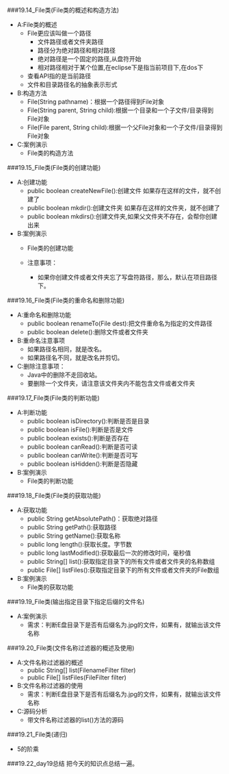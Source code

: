 

###19.14_File类(File类的概述和构造方法)
* A:File类的概述
  * File更应该叫做一个路径
    * 文件路径或者文件夹路径  
    * 路径分为绝对路径和相对路径
    * 绝对路径是一个固定的路径,从盘符开始
    * 相对路径相对于某个位置,在eclipse下是指当前项目下,在dos下
  * 查看API指的是当前路径
  * 文件和目录路径名的抽象表示形式
* B:构造方法
  * File(String pathname)：根据一个路径得到File对象
  * File(String parent, String child):根据一个目录和一个子文件/目录得到File对象
  * File(File parent, String child):根据一个父File对象和一个子文件/目录得到File对象
* C:案例演示
  * File类的构造方法

###19.15_File类(File类的创建功能)
* A:创建功能
  * public boolean createNewFile():创建文件 如果存在这样的文件，就不创建了
  * public boolean mkdir():创建文件夹 如果存在这样的文件夹，就不创建了
  * public boolean mkdirs():创建文件夹,如果父文件夹不存在，会帮你创建出来
* B:案例演示
  * File类的创建功能

  * 注意事项：
    * 如果你创建文件或者文件夹忘了写盘符路径，那么，默认在项目路径下。

###19.16_File类(File类的重命名和删除功能)
* A:重命名和删除功能
  * public boolean renameTo(File dest):把文件重命名为指定的文件路径
  * public boolean delete():删除文件或者文件夹
* B:重命名注意事项
  * 如果路径名相同，就是改名。
  * 如果路径名不同，就是改名并剪切。
* C:删除注意事项：
  * Java中的删除不走回收站。
  * 要删除一个文件夹，请注意该文件夹内不能包含文件或者文件夹


###19.17_File类(File类的判断功能)
* A:判断功能
  * public boolean isDirectory():判断是否是目录
  * public boolean isFile():判断是否是文件
  * public boolean exists():判断是否存在
  * public boolean canRead():判断是否可读
  * public boolean canWrite():判断是否可写
  * public boolean isHidden():判断是否隐藏
* B:案例演示
  * File类的判断功能

###19.18_File类(File类的获取功能)
* A:获取功能
  * public String getAbsolutePath()：获取绝对路径
  * public String getPath():获取路径
  * public String getName():获取名称
  * public long length():获取长度。字节数
  * public long lastModified():获取最后一次的修改时间，毫秒值
  * public String[] list():获取指定目录下的所有文件或者文件夹的名称数组
  * public File[] listFiles():获取指定目录下的所有文件或者文件夹的File数组 
* B:案例演示
  * File类的获取功能

###19.19_File类(输出指定目录下指定后缀的文件名)
* A:案例演示
  * 需求：判断E盘目录下是否有后缀名为.jpg的文件，如果有，就输出该文件名称

###19.20_File类(文件名称过滤器的概述及使用)
* A:文件名称过滤器的概述
  * public String[] list(FilenameFilter filter)
  * public File[] listFiles(FileFilter filter)
* B:文件名称过滤器的使用
  * 需求：判断E盘目录下是否有后缀名为.jpg的文件，如果有，就输出该文件名称
* C:源码分析
  * 带文件名称过滤器的list()方法的源码

###19.21_File类(递归)
* 5的阶乘		

###19.22_day19总结
把今天的知识点总结一遍。